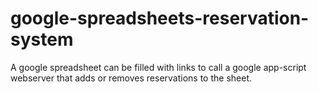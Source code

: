 # google-spreadsheets-reservation-system
 A google spreadsheet can be filled with links to call a google app-script webserver that adds or removes reservations to the sheet.
